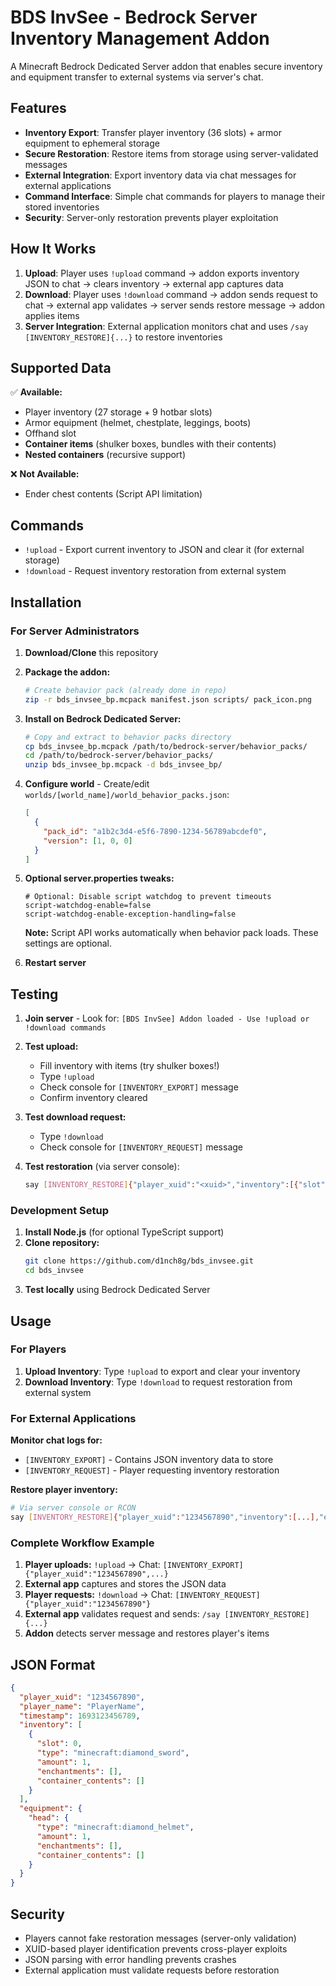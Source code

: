 # BDS InvSee - Bedrock Server Inventory Management Addon

A Minecraft Bedrock Dedicated Server addon that enables secure inventory and equipment transfer to external systems via server's chat.

## Features

- **Inventory Export**: Transfer player inventory (36 slots) + armor equipment to ephemeral storage
- **Secure Restoration**: Restore items from storage using server-validated messages
- **External Integration**: Export inventory data via chat messages for external applications
- **Command Interface**: Simple chat commands for players to manage their stored inventories
- **Security**: Server-only restoration prevents player exploitation

## How It Works

1. **Upload**: Player uses `!upload` command → addon exports inventory JSON to chat → clears inventory → external app captures data
2. **Download**: Player uses `!download` command → addon sends request to chat → external app validates → server sends restore message → addon applies items
3. **Server Integration**: External application monitors chat and uses `/say [INVENTORY_RESTORE]{...}` to restore inventories

## Supported Data

✅ **Available:**

- Player inventory (27 storage + 9 hotbar slots)
- Armor equipment (helmet, chestplate, leggings, boots)
- Offhand slot
- **Container items** (shulker boxes, bundles with their contents)
- **Nested containers** (recursive support)

❌ **Not Available:**

- Ender chest contents (Script API limitation)

## Commands

- `!upload` - Export current inventory to JSON and clear it (for external storage)
- `!download` - Request inventory restoration from external system

## Installation

### For Server Administrators

1. **Download/Clone** this repository
2. **Package the addon:**
   ```bash
   # Create behavior pack (already done in repo)
   zip -r bds_invsee_bp.mcpack manifest.json scripts/ pack_icon.png
   ```
3. **Install on Bedrock Dedicated Server:**

   ```bash
   # Copy and extract to behavior packs directory
   cp bds_invsee_bp.mcpack /path/to/bedrock-server/behavior_packs/
   cd /path/to/bedrock-server/behavior_packs/
   unzip bds_invsee_bp.mcpack -d bds_invsee_bp/
   ```

4. **Configure world** - Create/edit `worlds/[world_name]/world_behavior_packs.json`:

   ```json
   [
     {
       "pack_id": "a1b2c3d4-e5f6-7890-1234-56789abcdef0",
       "version": [1, 0, 0]
     }
   ]
   ```

5. **Optional server.properties tweaks:**

   ```properties
   # Optional: Disable script watchdog to prevent timeouts
   script-watchdog-enable=false
   script-watchdog-enable-exception-handling=false
   ```

   **Note:** Script API works automatically when behavior pack loads. These settings are optional.

6. **Restart server**

## Testing

1. **Join server** - Look for: `[BDS InvSee] Addon loaded - Use !upload or !download commands`

2. **Test upload:**

   - Fill inventory with items (try shulker boxes!)
   - Type `!upload`
   - Check console for `[INVENTORY_EXPORT]` message
   - Confirm inventory cleared

3. **Test download request:**

   - Type `!download`
   - Check console for `[INVENTORY_REQUEST]` message

4. **Test restoration** (via server console):
   ```bash
   say [INVENTORY_RESTORE]{"player_xuid":"<xuid>","inventory":[{"slot":0,"type":"minecraft:diamond","amount":64,"enchantments":[],"container_contents":[]}],"equipment":{}}
   ```

### Development Setup

1. **Install Node.js** (for optional TypeScript support)
2. **Clone repository:**
   ```bash
   git clone https://github.com/d1nch8g/bds_invsee.git
   cd bds_invsee
   ```
3. **Test locally** using Bedrock Dedicated Server

## Usage

### For Players

1. **Upload Inventory**: Type `!upload` to export and clear your inventory
2. **Download Inventory**: Type `!download` to request restoration from external system

### For External Applications

**Monitor chat logs for:**

- `[INVENTORY_EXPORT]` - Contains JSON inventory data to store
- `[INVENTORY_REQUEST]` - Player requesting inventory restoration

**Restore player inventory:**

```bash
# Via server console or RCON
say [INVENTORY_RESTORE]{"player_xuid":"1234567890","inventory":[...],"equipment":{...}}
```

### Complete Workflow Example

1. **Player uploads:** `!upload` → Chat: `[INVENTORY_EXPORT]{"player_xuid":"1234567890",...}`
2. **External app** captures and stores the JSON data
3. **Player requests:** `!download` → Chat: `[INVENTORY_REQUEST]{"player_xuid":"1234567890"}`
4. **External app** validates request and sends: `/say [INVENTORY_RESTORE]{...}`
5. **Addon** detects server message and restores player's items

## JSON Format

```json
{
  "player_xuid": "1234567890",
  "player_name": "PlayerName",
  "timestamp": 1693123456789,
  "inventory": [
    {
      "slot": 0,
      "type": "minecraft:diamond_sword",
      "amount": 1,
      "enchantments": [],
      "container_contents": []
    }
  ],
  "equipment": {
    "head": {
      "type": "minecraft:diamond_helmet",
      "amount": 1,
      "enchantments": [],
      "container_contents": []
    }
  }
}
```

## Security

- Players cannot fake restoration messages (server-only validation)
- XUID-based player identification prevents cross-player exploits
- JSON parsing with error handling prevents crashes
- External application must validate requests before restoration
